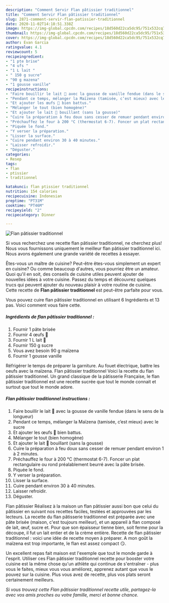 ```yaml
---
description: "Comment Servir Flan pâtissier traditionnel"
title: "Comment Servir Flan pâtissier traditionnel"
slug: 2871-comment-servir-flan-patissier-traditionnel
date: 2020-11-02T14:18:51.338Z
image: https://img-global.cpcdn.com/recipes/18d560d22ca5dc95/751x532cq70/flan-patissier-traditionnel-photo-principale-de-la-recette.jpg
thumbnail: https://img-global.cpcdn.com/recipes/18d560d22ca5dc95/751x532cq70/flan-patissier-traditionnel-photo-principale-de-la-recette.jpg
cover: https://img-global.cpcdn.com/recipes/18d560d22ca5dc95/751x532cq70/flan-patissier-traditionnel-photo-principale-de-la-recette.jpg
author: Evan Garcia
ratingvalue: 4.1
reviewcount: 5
recipeingredient:
- "1 pte brise"
- "4 ufs "
- "1 L lait "
- " 150 g sucre"
- "90 g mazena"
- "1 gousse vanille"
recipeinstructions:
- "Faire bouillir le lait 🥛 avec la gousse de vanille fendue (dans le sens de la longueur)"
- "Pendant ce temps, mélanger la Maïzena (tamisée, c’est mieux) avec le sucre"
- "Et ajouter les œufs 🥚 bien battus."
- "Mélanger le tout (bien homogène)"
- "Et ajouter le lait 🥛 bouillant (sans la gousse)"
- "Cuire la préparation à feu doux sans cesser de remuer pendant environ 1 à 2 minutes."
- "Préchauffez le four à 200 °C (thermostat 6-7). Foncer un plat rectangulaire ou rond préalablement beurré avec la pâte brisée."
- "Piquée le fond."
- "Y verser la préparation."
- "Lisser la surface."
- "Cuire pendant environ 30 à 40 minutes."
- "Laisser refroidir."
- "Déguster."
categories:
- Resep
tags:
- flan
- ptissier
- traditionnel

katakunci: flan ptissier traditionnel 
nutrition: 154 calories
recipecuisine: Indonesian
preptime: "PT31M"
cooktime: "PT46M"
recipeyield: "2"
recipecategory: Dinner

---
```



![Flan pâtissier traditionnel](https://img-global.cpcdn.com/recipes/18d560d22ca5dc95/751x532cq70/flan-patissier-traditionnel-photo-principale-de-la-recette.jpg)

Si vous recherchez une recette flan pâtissier traditionnel, ne cherchez plus! Nous vous fournissons uniquement le meilleur flan pâtissier traditionnel ici. Nous avons également une grande variété de recettes à essayer.

Êtes-vous un maître de cuisine? Peut-être êtes-vous simplement un expert en cuisine? Ou comme beaucoup d'autres, vous pourriez être un amateur. Quoi qu'il en soit, des conseils de cuisine utiles peuvent ajouter de nouvelles idées à votre cuisine. Passez du temps et découvrez quelques trucs qui peuvent ajouter du nouveau plaisir à votre routine de cuisine. Cette recette de <strong> Flan pâtissier traditionnel </strong> est peut-être parfaite pour vous.

<!--inarticleads1-->

Vous pouvez cuire flan pâtissier traditionnel en utilisant 6 Ingrédients et 13 pas. Voici comment vous faire cette.

##### Ingrédients de flan pâtissier traditionnel :

1. Fournir 1 pâte brisée
1. Fournir 4 œufs 🥚
1. Fournir 1 L lait 🥛
1. Fournir  150 g sucre
1. Vous avez besoin 90 g maïzena
1. Fournir 1 gousse vanille


Réfrigérer le temps de préparer la garniture. Au fouet électrique, battre les oeufs avec la maïzena. Flan pâtissier traditionnel Voici la recette du flan pâtissier traditionnel. Un grand classique de la pâtisserie Française, le flan pâtissier traditionnel est une recette sucrée que tout le monde connait et surtout que tout le monde adore. 

<!--inarticleads2-->

##### Flan pâtissier traditionnel instructions :

1. Faire bouillir le lait 🥛 avec la gousse de vanille fendue (dans le sens de la longueur)
1. Pendant ce temps, mélanger la Maïzena (tamisée, c’est mieux) avec le sucre
1. Et ajouter les œufs 🥚 bien battus.
1. Mélanger le tout (bien homogène)
1. Et ajouter le lait 🥛 bouillant (sans la gousse)
1. Cuire la préparation à feu doux sans cesser de remuer pendant environ 1 à 2 minutes.
1. Préchauffez le four à 200 °C (thermostat 6-7). Foncer un plat rectangulaire ou rond préalablement beurré avec la pâte brisée.
1. Piquée le fond.
1. Y verser la préparation.
1. Lisser la surface.
1. Cuire pendant environ 30 à 40 minutes.
1. Laisser refroidir.
1. Déguster.


Flan pâtissier Réalisez à la maison un flan pâtissier aussi bon que celui du pâtissier en suivant nos recettes faciles, testées et approuvées par les lecteurs. La recette du flan pâtisserie traditionnel est préparée avec une pâte brisée (maison, c&#39;est toujours meilleur), et un appareil à flan composé de lait, œuf, sucre et. Pour que son épaisseur tienne bien, soit ferme pour la découpe, il fut un lait entier et de la crème entière. Recette de flan pâtissier traditionnel : voici une idée de recette moyen à préparer. A mon goût la maïzena est trop importante, le flan est assez compact 😏. 

<!--inarticleads1-->

<p>
Un excellent repas fait maison est l'exemple que tout le monde garde à l'esprit. Utiliser ces Flan pâtissier traditionnel recette pour booster votre cuisine est la même chose qu'un athlète qui continue de s'entraîner - plus vous le faites, mieux vous vous améliorez, apprenez autant que vous le pouvez sur la cuisine. Plus vous avez de recette, plus vos plats seront certainement meilleurs.
</p>

<p>
<i>Si vous trouvez cette Flan pâtissier traditionnel recette utile, partagez-la avec vos amis proches ou votre famille, merci et bonne chance.</i>
</p>
